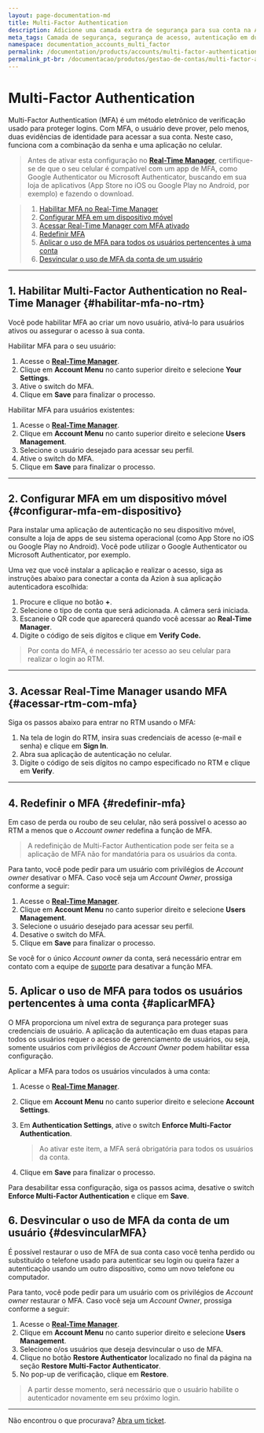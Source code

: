 ```yaml
---
layout: page-documentation-md
title: Multi-Factor Authentication
description: Adicione uma camada extra de segurança para sua conta na Azion, utilizando a autenticação em duas etapas, por meio do seu smartphone.
meta_tags: Camada de segurança, segurança de acesso, autenticação em duas etapas
namespace: documentation_accounts_multi_factor
permalink: /documentation/products/accounts/multi-factor-authentication/
permalink_pt-br: /documentacao/produtos/gestao-de-contas/multi-factor-authentication/
---
```


# Multi-Factor Authentication



Multi-Factor Authentication (MFA) é um método eletrônico de verificação usado para proteger logins. Com MFA, o usuário deve prover, pelo menos, duas evidências de identidade para acessar a sua conta. Neste caso, funciona com a combinação da senha e uma aplicação no celular.

> Antes de ativar esta configuração no **[Real-Time Manager](https://manager.azion.com/)**, certifique-se de que o seu celular é compatível com um app de MFA, como Google Authenticator ou Microsoft Authenticator, buscando em sua loja de aplicativos (App Store no iOS ou Google Play no Android, por exemplo) e fazendo o download.

> 1. [Habilitar MFA no Real-Time Manager](#habilitar-mfa-no-rtm)
> 2. [Configurar MFA em um dispositivo móvel](#configurar-mfa-em-dispositivo)
> 3. [Acessar Real-Time Manager com MFA ativado](#acessar-rtm-com-mfa)
> 4. [Redefinir MFA](#redefinir-mfa)
> 5. [Aplicar o uso de MFA para todos os usuários pertencentes à uma conta](#aplicarMFA)
> 6. [Desvincular o uso de MFA da conta de um usuário](#desvincularMFA)

---

## 1. Habilitar Multi-Factor Authentication no Real-Time Manager {#habilitar-mfa-no-rtm}

Você pode habilitar MFA ao criar um novo usuário, ativá-lo para usuários ativos ou assegurar o acesso à sua conta.

Habilitar MFA para o seu usuário:

1. Acesse o **[Real-Time Manager](https://manager.azion.com/)**.
2. Clique em **Account Menu** no canto superior direito e selecione **Your Settings**.
3. Ative o switch do MFA.
4. Clique em **Save** para finalizar o processo.


Habilitar MFA para usuários existentes:

1. Acesse o **[Real-Time Manager](https://manager.azion.com/)**.
2. Clique em **Account Menu** no canto superior direito e selecione **Users Management**.
3. Selecione o usuário desejado para acessar seu perfil.
4. Ative o switch do MFA.
5. Clique em **Save** para finalizar o processo.

---

## 2. Configurar MFA em um dispositivo móvel {#configurar-mfa-em-dispositivo}

Para instalar uma aplicação de autenticação no seu dispositivo móvel, consulte a loja de apps de seu sistema operacional (como App Store no iOS ou Google Play no Android). Você pode utilizar o Google Authenticator ou Microsoft Authenticator, por exemplo.

Uma vez que você instalar a aplicação e realizar o acesso, siga as instruções abaixo para conectar a conta da Azion à sua aplicação autenticadora escolhida:

1. Procure e clique no botão **+**.
2. Selecione o tipo de conta que será adicionada. A câmera será iniciada.
3. Escaneie o QR code que aparecerá quando você acessar ao **Real-Time Manager**.
4. Digite o código de seis dígitos e clique em **Verify Code.**

> Por conta do MFA, é necessário ter acesso ao seu celular para realizar o login ao RTM.

---

## 3. Acessar Real-Time Manager usando MFA {#acessar-rtm-com-mfa}

Siga os passos abaixo para entrar no RTM usando o MFA:

1. Na tela de login do RTM, insira suas credenciais de acesso (e-mail e senha) e clique em **Sign In**.
2. Abra sua aplicação de autenticação no celular.
3. Digite o código de seis dígitos no campo especificado no RTM e clique em **Verify**.

---

## 4. Redefinir o MFA {#redefinir-mfa}

Em caso de perda ou roubo de seu celular, não será possível o acesso ao RTM a menos que o *Account owner* redefina a função de MFA. 

> A redefinição de Multi-Factor Authentication pode ser feita se a aplicação de MFA não for mandatória para os usuários da conta.

Para tanto, você pode pedir para um usuário com privilégios de *Account owner* desativar o MFA. Caso você seja um *Account Owner*, prossiga conforme a seguir:

1. Acesse o **[Real-Time Manager](https://manager.azion.com/)**.
2. Clique em **Account Menu** no canto superior direito e selecione **Users Management**.
3. Selecione o usuário desejado para acessar seu perfil.
4. Desative o switch do MFA.
5. Clique em **Save** para finalizar o processo.


Se você for o único *Account owner* da conta, será necessário entrar em contato com a equipe de [suporte](mailto:support@azion.com) para desativar a função MFA.

## 5. Aplicar o uso de MFA para todos os usuários pertencentes à uma conta {#aplicarMFA}

O MFA proporciona um nível extra de segurança para proteger suas credenciais de usuário. A aplicação da autenticação em duas etapas para todos os usuários requer o acesso de gerenciamento de usuários, ou seja, somente usuários com privilégios de *Account Owner* podem habilitar essa configuração. 

Aplicar a MFA para todos os usuários vinculados à uma conta:

1. Acesse o **[Real-Time Manager](https://manager.azion.com/)**.

2. Clique em **Account Menu** no canto superior direito e selecione **Account Settings**.

4. Em **Authentication Settings**, ative o switch **Enforce Multi-Factor Authentication**.

   > Ao ativar este item, a MFA será obrigatória para todos os usuários da conta.

5. Clique em **Save** para finalizar o processo.

Para desabilitar essa configuração, siga os passos acima, desative o switch **Enforce Multi-Factor Authentication** e clique em **Save**.

## 6. Desvincular o uso de MFA da conta de um usuário {#desvincularMFA}

É possível restaurar o uso de MFA de sua conta caso você tenha perdido ou substituído o telefone usado para autenticar seu login ou queira fazer a autenticação usando um outro dispositivo, como um novo telefone ou computador.

Para tanto, você pode pedir para um usuário com os privilégios de *Account owner* restaurar o MFA. Caso você seja um *Account Owner*, prossiga conforme a seguir:

1. Acesse o **[Real-Time Manager](https://manager.azion.com/)**.
2. Clique em **Account Menu** no canto superior direito e selecione **Users Management**.
4. Selecione o/os usuários que deseja desvincular o uso de MFA.
5. Clique no botão **Restore Authenticator** localizado no final da página na seção **Restore Multi-Factor Authenticator**.
6. No pop-up de verificação, clique em **Restore**.

> A partir desse momento, será necessário que o usuário habilite o autenticador novamente em seu próximo login.


---

Não encontrou o que procurava? [Abra um ticket](https://tickets.azion.com/pt-BR/support/login/).
